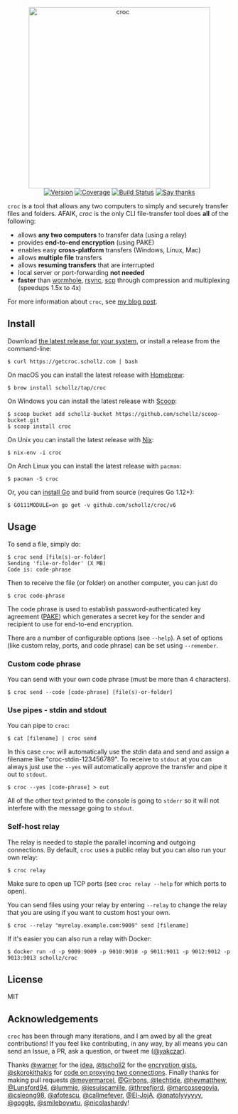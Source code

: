 
<p align="center">
<img
    src="https://user-images.githubusercontent.com/6550035/46709024-9b23ad00-cbf6-11e8-9fb2-ca8b20b7dbec.jpg"
    width="408px" border="0" alt="croc">
<br>
<a href="https://github.com/schollz/croc/releases/latest"><img src="https://img.shields.io/badge/version-v6.3.0-brightgreen.svg?style=flat-square" alt="Version"></a>
<a href="https://coveralls.io/github/schollz/croc"><img src="https://img.shields.io/badge/coverage-80%25-green.svg?style=flat-square" alt="Coverage"></a>
<a href="https://travis-ci.org/schollz/croc"><img
src="https://img.shields.io/travis/schollz/croc.svg?style=flat-square" alt="Build
Status"></a> 
<a href="https://saythanks.io/to/schollz"><img src="https://img.shields.io/badge/Say%20Thanks-!-brightgreen.svg?style=flat-square" alt="Say thanks"></a>
</p>

`croc` is a tool that allows any two computers to simply and securely transfer files and folders. AFAIK, *croc* is the only CLI file-transfer tool does **all** of the following:

- allows **any two computers** to transfer data (using a relay)
- provides **end-to-end encryption** (using PAKE)
- enables easy **cross-platform** transfers (Windows, Linux, Mac)
- allows **multiple file** transfers
- allows **resuming transfers** that are interrupted
- local server or port-forwarding **not needed**
- **faster** than [wormhole](https://github.com/warner/magic-wormhole), [rsync](https://linux.die.net/man/1/rsync), [scp](https://linux.die.net/man/1/scp) through compression and multiplexing (speedups 1.5x to 4x)

For more information about `croc`, see [my blog post](https://schollz.com/software/croc6).


## Install

Download [the latest release for your system](https://github.com/schollz/croc/releases/latest), or install a release from the command-line:

```
$ curl https://getcroc.schollz.com | bash
```


On macOS you can install the latest release with [Homebrew](https://brew.sh/): 

```
$ brew install schollz/tap/croc
```


On Windows you can install the latest release with [Scoop](https://scoop.sh/): 

```
$ scoop bucket add schollz-bucket https://github.com/schollz/scoop-bucket.git
$ scoop install croc
```

On Unix you can install the latest release with [Nix](https://nixos.org/nix):

```
$ nix-env -i croc
```


On Arch Linux you can install the latest release with `pacman`:

```
$ pacman -S croc
```

Or, you can [install Go](https://golang.org/dl/) and build from source (requires Go 1.12+): 

```
$ GO111MODULE=on go get -v github.com/schollz/croc/v6
```



## Usage 

To send a file, simply do: 

```
$ croc send [file(s)-or-folder]
Sending 'file-or-folder' (X MB)
Code is: code-phrase
```

Then to receive the file (or folder) on another computer, you can just do 

```
$ croc code-phrase
```

The code phrase is used to establish password-authenticated key agreement ([PAKE](https://en.wikipedia.org/wiki/Password-authenticated_key_agreement)) which generates a secret key for the sender and recipient to use for end-to-end encryption.

There are a number of configurable options (see `--help`). A set of options (like custom relay, ports, and code phrase) can be set using `--remember`.

### Custom code phrase

You can send with your own code phrase (must be more than 4 characters).

```
$ croc send --code [code-phrase] [file(s)-or-folder]
```

### Use pipes - stdin and stdout

You can pipe to `croc`:

```
$ cat [filename] | croc send
```

In this case `croc` will automatically use the stdin data and send and assign a filename like "croc-stdin-123456789". To receive to `stdout` at you can always just use the `--yes`  will automatically approve the transfer and pipe it out to `stdout`. 

```
$ croc --yes [code-phrase] > out
```

All of the other text printed to the console is going to `stderr` so it will not interfere with the message going to `stdout`.

### Self-host relay

The relay is needed to staple the parallel incoming and outgoing connections. By default, `croc` uses a public relay but you can also run your own relay:

```
$ croc relay
```

Make sure to open up TCP ports (see `croc relay --help` for which ports to open). 

You can send files using your relay by entering `--relay` to change the relay that you are using if you want to custom host your own.

```
$ croc --relay "myrelay.example.com:9009" send [filename]
```

If it's easier you can also run a relay with Docker:


```
$ docker run -d -p 9009:9009 -p 9010:9010 -p 9011:9011 -p 9012:9012 -p 9013:9013 schollz/croc
```

## License

MIT

## Acknowledgements

`croc` has been through many iterations, and I am awed by all the great contributions! If you feel like contributing, in any way, by all means you can send an Issue, a PR, ask a question, or tweet me ([@yakczar](http://ctt.ec/Rq054)).

Thanks [@warner](https://github.com/warner) for the [idea](https://github.com/warner/magic-wormhole), [@tscholl2](https://github.com/tscholl2) for the [encryption gists](https://gist.github.com/tscholl2/dc7dc15dc132ea70a98e8542fefffa28), [@skorokithakis](https://github.com/skorokithakis) for [code on proxying two connections](https://www.stavros.io/posts/proxying-two-connections-go/). Finally thanks for making pull requests [@meyermarcel](https://github.com/meyermarcel), [@Girbons](https://github.com/Girbons), [@techtide](https://github.com/techtide), [@heymatthew](https://github.com/heymatthew), [@Lunsford94](https://github.com/Lunsford94), [@lummie](https://github.com/lummie), [@jesuiscamille](https://github.com/jesuiscamille), [@threefjord](https://github.com/threefjord), [@marcossegovia](https://github.com/marcossegovia), [@csleong98](https://github.com/csleong98), [@afotescu](https://github.com/afotescu), [@callmefever](https://github.com/callmefever), [@El-JojA](https://github.com/El-JojA), [@anatolyyyyyy](https://github.com/anatolyyyyyy), [@goggle](https://github.com/goggle), [@smileboywtu](https://github.com/smileboywtu), [@nicolashardy](https://github.com/nicolashardy)!
